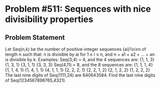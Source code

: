 # Problem #511: Sequences with nice divisibility properties 

## Problem Statement 

Let Seq(n,k) be the number of positive-integer sequences {ai}1≤i≤n of length n such that:
n is divisible by ai for 1 ≤ i ≤ n, and
n + a1 + a2 + ... + an is divisible by k.
Examples:
Seq(3,4) = 4, and the 4 sequences are:
{1, 1, 3}
{1, 3, 1}
{3, 1, 1}
{3, 3, 3}
Seq(4,11) = 8, and the 8 sequences are:
{1, 1, 1, 4}
{1, 1, 4, 1}
{1, 4, 1, 1}
{4, 1, 1, 1}
{2, 2, 2, 1}
{2, 2, 1, 2}
{2, 1, 2, 2}
{1, 2, 2, 2}
The last nine digits of Seq(1111,24) are 840643584.
Find the last nine digits of Seq(1234567898765,4321).
